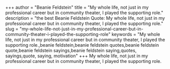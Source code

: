 +++
author = "Beanie Feldstein"
title = "My whole life, not just in my professional career but in community theater, I played the supporting role."
description = "the best Beanie Feldstein Quote: My whole life, not just in my professional career but in community theater, I played the supporting role."
slug = "my-whole-life-not-just-in-my-professional-career-but-in-community-theater-i-played-the-supporting-role"
keywords = "My whole life, not just in my professional career but in community theater, I played the supporting role.,beanie feldstein,beanie feldstein quotes,beanie feldstein quote,beanie feldstein sayings,beanie feldstein saying,quotes, sayings,quote, saying, motivation"
+++
My whole life, not just in my professional career but in community theater, I played the supporting role.
